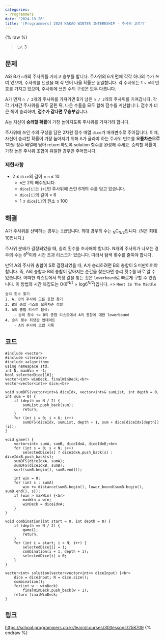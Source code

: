```yaml
---
categories:
- Programmers
date: '2024-10-26'
title: '[Programmers] 2024 KAKAO WINTER INTERNSHIP - 주사위 고르기'
---
```


{% raw %}
> Lv. 3<br>

## 문제
A와 B가  `n`개의 주사위를 가지고 승부를 합니다. 주사위의 6개 면에 각각 하나의 수가 쓰여 있으며, 주사위를 던졌을 때 각 면이 나올 확률은 동일합니다. 각 주사위는 1 ~  `n`의 번호를 가지고 있으며, 주사위에 쓰인 수의 구성은 모두 다릅니다.

A가 먼저  `n / 2`개의 주사위를 가져가면 B가 남은  `n / 2`개의 주사위를 가져갑니다. 각각 가져간 주사위를 모두 굴린 뒤, 나온 수들을 모두 합해 점수를 계산합니다. 점수가 더 큰 쪽이 승리하며,  **점수가 같다면 무승부**입니다.

A는 자신이  **승리할 확률**이 가장 높아지도록 주사위를 가져가려 합니다.

주사위에 쓰인 수의 구성을 담은 2차원 정수 배열  `dice`가 매개변수로 주어집니다. 이때, 자신이 승리할 확률이 가장 높아지기 위해 A가 골라야 하는 주사위 번호를  **오름차순으로**  1차원 정수 배열에 담아 return 하도록 solution 함수를 완성해 주세요. 승리할 확률이 가장 높은 주사위 조합이 유일한 경우만 주어집니다.

### 제한사항
-   2 ≤  `dice`의 길이 =  `n`  ≤ 10
    -   `n`은 2의 배수입니다.
    -   `dice[i]`는  `i+1`번 주사위에 쓰인 6개의 수를 담고 있습니다.
    -   `dice[i]`의 길이 = 6
    -   1 ≤  `dice[i]`의 원소 ≤ 100

## 해결
A가 주사위를 선택하는 경우는 `조합`입니다. 최대 경우의 수는 <sub>N</sub>C<sub>N/2</sub>입니다. (N은 최대 10입니다.)

주사위 분배가 결정되었을 때, 승리 횟수를 조사해야 합니다. N개의 주사위가 나오는 경우의 수는 6<sup>N</sup>이라 시간 초과 리스크가 있습니다. 따라서 탐색 횟수를 줄여야 합니다.

만약 A의 주사위 총합이 S로 결정되었을 때, A가 승리하려면 B의 총합이 S 미만이어야 합니다. 즉, A의 총합과 B의 총합이 같아지는 순간을 찾는다면 승리 횟수를 바로 알 수 있습니다. 어떠한 리스트에서 특정 값을 찾는 것은 `lowerbound`로 빠르게 구할 수 있습니다. 이 방법의 시간 복잡도는 O(6<sup>N/2</sup> × log6<sup>N/2</sup>)입니다. => `Meet In The Middle`<br>

```
승리 횟수 찾기
1. A, B의 주사위 모든 총합 찾기
2. B의 총합 리스트 오름차순 정렬
3. A의 총합 리스트 탐색:
	- 승리 횟수 += B의 총합 리스트에서 A의 총합에 대한 lowerbound
4. 승리 횟수 최댓값 업데이트
	- A의 주사위 조합 기록
```

## 코드
```
#include <vector>
#include <iterator>
#include <algorithm>
using namespace std;
int N, maxWin = -1;
bool selectedDice[10];
vector<int> winDeck, finalWinDeck;<br>
vector<vector<int>> dice;<br>

void sumDFS(vector<int>& diceIdx, vector<int>& sumList, int depth = 0, int sum = 0) {
    if (depth == N / 2) {
        sumList.push_back(sum);
        return;
    }
    for (int i = 0; i < 6; i++)
        sumDFS(diceIdx, sumList, depth + 1, sum + dice[diceIdx[depth]][i]);
}

void game() {
    vector<int> sumA, sumB, diceIdxA, diceIdxB;<br>
    for (int s = 0; s < N; s++)
        selectedDice[s] ? diceIdxA.push_back(s) : diceIdxB.push_back(s);
    sumDFS(diceIdxA, sumA);
    sumDFS(diceIdxB, sumB);
    sort(sumB.begin(), sumB.end());

    int win = 0;
    for (int s : sumA)
        win += distance(sumB.begin(), lower_bound(sumB.begin(), sumB.end(), s));
    if (win > maxWin) {<br>
        maxWin = win;
        winDeck = diceIdxA;
    }
}

void combination(int start = 0, int depth = 0) {
    if (depth == N / 2) {
        game();
        return;
    }
    for (int i = start; i < N; i++) {
        selectedDice[i] = 1;
        combination(i + 1, depth + 1);
        selectedDice[i] = 0;
    }
}

vector<int> solution(vector<vector<int>> diceInput) {<br>
    dice = diceInput; N = dice.size();
    combination();
    for(int w : winDeck)
        finalWinDeck.push_back(w + 1);
    return finalWinDeck;
}
```

## 링크
https://school.programmers.co.kr/learn/courses/30/lessons/258709
{% endraw %}